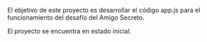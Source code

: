El ebjetivo de este proyecto es desarrollar el código app.js para el funcionamiento del desafío del Amigo Secreto.

El proyecto se encuentra en estado inicial.
